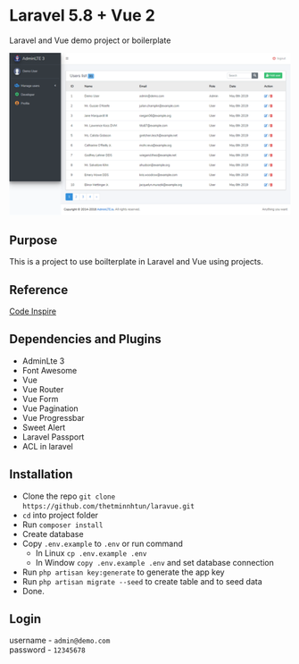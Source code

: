 # Laravel 5.8 + Vue 2

Laravel and Vue demo project or boilerplate 

![Demo](https://github.com/thetminnhtun/laravue/blob/master/demo.png)

## Purpose

This is a project to use boilterplate in Laravel and Vue using projects.

## Reference

[Code Inspire](https://github.com/Hujjat/laravStart)

## Dependencies and Plugins

- AdminLte 3
- Font Awesome
- Vue
- Vue Router
- Vue Form
- Vue Pagination
- Vue Progressbar
- Sweet Alert
- Laravel Passport
- ACL in laravel

## Installation

- Clone the repo `git clone https://github.com/thetminnhtun/laravue.git`
- `cd` into project folder
- Run `composer install`
- Create database
- Copy `.env.example` to `.env` or run command
    - In Linux `cp .env.example .env`
    - In Window `copy .env.example .env` and set database connection
- Run `php artisan key:generate` to generate the app key
- Run `php artisan migrate --seed` to create table and to seed data
- Done. 

## Login

username - `admin@demo.com`  
password - `12345678`

